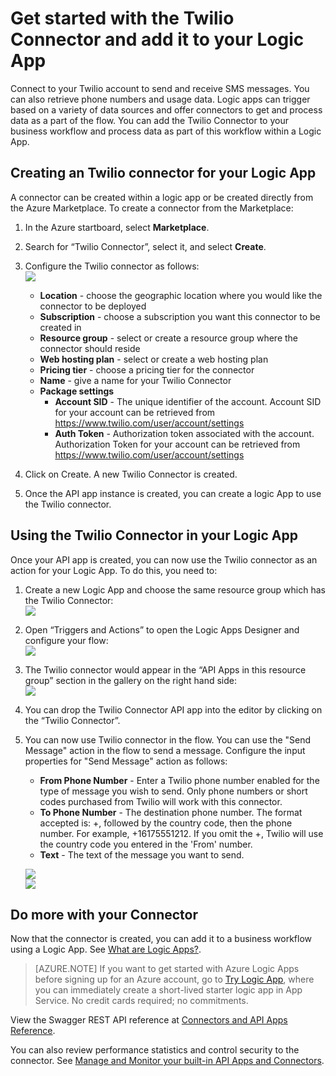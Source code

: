 <properties
   pageTitle="Using the Twilio Connector in Logic Apps | Microsoft Azure App Service"
   description="How to create and configure the Twilio Connector or API app and use it in a logic app in Azure App Service"
   services="app-service\logic"
   documentationCenter=".net,nodejs,java"
   authors="anuragdalmia"
   manager="dwrede"
   editor=""/>

<tags
   ms.service="app-service-logic"
   ms.devlang="multiple"
   ms.topic="article"
   ms.tgt_pltfrm="na"
   ms.workload="integration"
   ms.date="11/30/2015"
   ms.author="sameerch"/>


# Get started with the Twilio Connector and add it to your Logic App
Connect to your Twilio account to send and receive SMS messages. You can also retrieve phone numbers and usage data. Logic apps can trigger based on a variety of data sources and offer connectors to get and process data as a part of the flow. You can add the Twilio Connector to your business workflow and process data as part of this workflow within a Logic App. 

## Creating an Twilio connector for your Logic App ##
A connector can be created within a logic app or be created directly from the Azure Marketplace. To create a connector from the Marketplace:  

1. In the Azure startboard, select **Marketplace**.
2. Search for “Twilio Connector”, select it, and select **Create**.
3. Configure the Twilio connector as follows:  
![][1]  
    - **Location** - choose the geographic location where you would like the connector to be deployed
    - **Subscription** - choose a subscription you want this connector to be created in
    - **Resource group** - select or create a resource group where the connector should reside
    - **Web hosting plan** - select or create a web hosting plan
    - **Pricing tier** - choose a pricing tier for the connector
    - **Name** - give a name for your Twilio Connector
    - **Package settings**
        - **Account SID** - The unique identifier of the account. Account SID for your account can be retrieved from <https://www.twilio.com/user/account/settings>
        - **Auth Token** - Authorization token associated with the account. Authorization Token for your account can be retrieved from <https://www.twilio.com/user/account/settings>


4.  Click on Create. A new Twilio Connector is created.
5.  Once the API app instance is created, you can create a logic App to use the Twilio connector.

## Using the Twilio Connector in your Logic App ##
Once your API app is created, you can now use the Twilio connector as an action for your Logic App. To do this, you need to:

1.  Create a new Logic App and choose the same resource group which has the Twilio Connector:  
![][2]
2.  Open “Triggers and Actions” to open the Logic Apps Designer and configure your flow:  
![][3]
3.  The Twilio connector would appear in the “API Apps in this resource group” section in the gallery on the right hand side:  
![][4]
4. You can drop the Twilio Connector API app into the editor by clicking on the “Twilio Connector”.

5.  You can now use Twilio connector in the flow. You can use the "Send Message" action in the flow to send a message. Configure the input properties for "Send Message" action as follows:
    - **From Phone Number** - Enter a Twilio phone number enabled for the type of message you wish to send. Only phone numbers or short codes purchased from Twilio will work with this connector.
    - **To Phone Number** - The destination phone number. The format accepted is: +, followed by the country code, then the phone number. For example, +16175551212. If you omit the +, Twilio will use the country code you entered in the 'From' number.
    - **Text** - The text of the message you want to send.

    ![][5]  
    ![][6]

## Do more with your Connector
Now that the connector is created, you can add it to a business workflow using a Logic App. See [What are Logic Apps?](app-service-logic-what-are-logic-apps.md).

>[AZURE.NOTE] If you want to get started with Azure Logic Apps before signing up for an Azure account, go to [Try Logic App](https://tryappservice.azure.com/?appservice=logic), where you can immediately create a short-lived starter logic app in App Service. No credit cards required; no commitments.

View the Swagger REST API reference at [Connectors and API Apps Reference](http://go.microsoft.com/fwlink/p/?LinkId=529766).

You can also review performance statistics and control security to the connector. See [Manage and Monitor your built-in API Apps and Connectors](app-service-logic-monitor-your-connectors.md).

<!--Image references-->
[1]: ./media/app-service-logic-connector-twilio/img1.PNG
[2]: ./media/app-service-logic-connector-twilio/img2.PNG
[3]: ./media/app-service-logic-connector-twilio/img3.png
[4]: ./media/app-service-logic-connector-twilio/img4.png
[5]: ./media/app-service-logic-connector-twilio/img5.PNG
[6]: ./media/app-service-logic-connector-twilio/img6.PNG




<!--HONumber=Mar16_HO4-->


